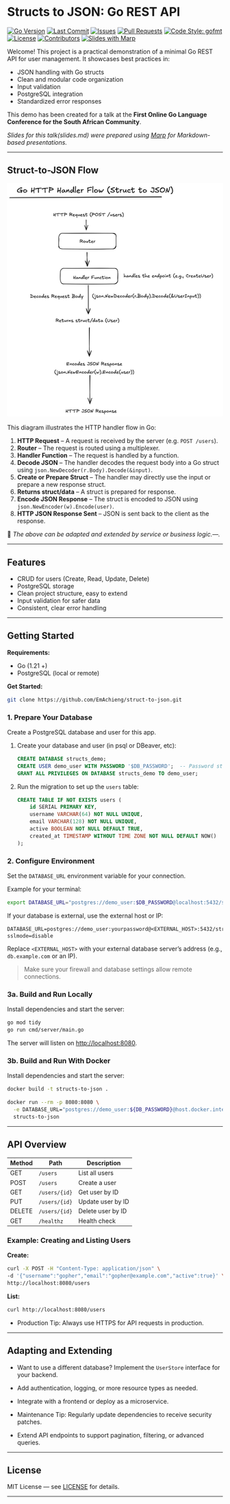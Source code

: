 # Structs to JSON: Go REST API
[![Go Version](https://img.shields.io/github/go-mod/go-version/EmAchieng/struct-to-json)](https://golang.org/doc/go1.24)
[![Last Commit](https://img.shields.io/github/last-commit/EmAchieng/struct-to-json)](https://github.com/EmAchieng/struct-to-json/commits)
[![Issues](https://img.shields.io/github/issues/EmAchieng/struct-to-json)](https://github.com/EmAchieng/struct-to-json/issues)
[![Pull Requests](https://img.shields.io/github/issues-pr/EmAchieng/struct-to-json)](https://github.com/EmAchieng/struct-to-json/pulls)
[![Code Style: gofmt](https://img.shields.io/badge/code%20style-gofmt-brightgreen.svg)](https://golang.org/doc/go1.21#go-fmt)
[![License](https://img.shields.io/github/license/EmAchieng/struct-to-json)](./LICENSE)
[![Contributors](https://img.shields.io/github/contributors/EmAchieng/struct-to-json)](https://github.com/EmAchieng/struct-to-json/graphs/contributors)
[![Slides with Marp](https://img.shields.io/badge/slides-marp-blue?logo=marp)](https://marp.app/)

Welcome! This project is a practical demonstration of a minimal Go REST API for user management. It showcases best practices in:

- JSON handling with Go structs  
- Clean and modular code organization  
- Input validation  
- PostgreSQL integration  
- Standardized error responses  

This demo has been created for a talk at the **First Online Go Language Conference for the South African Community**.

_Slides for this talk(slides.md) were prepared using [Marp](https://marp.app/) for Markdown-based presentations._

---

## Struct-to-JSON Flow

![Struct-to-JSON Flow Diagram](Struct-to-JSON.png)

This diagram illustrates the HTTP handler flow in Go:

1. **HTTP Request** – A request is received by the server (e.g. `POST /users`).
2. **Router** – The request is routed using a multiplexer.
3. **Handler Function** – The request is handled by a function.
4. **Decode JSON** – The handler decodes the request body into a Go struct using `json.NewDecoder(r.Body).Decode(&input)`.
5. **Create or Prepare Struct** – The handler may directly use the input or prepare a new response struct.
6. **Returns struct/data** – A struct is prepared for response.
7. **Encode JSON Response** – The struct is encoded to JSON using `json.NewEncoder(w).Encode(user)`.
8. **HTTP JSON Response Sent** – JSON is sent back to the client as the response.

📌  _The above can be adapted and extended by service or business logic.—._


---

## Features

- CRUD for users (Create, Read, Update, Delete)
- PostgreSQL storage 
- Clean project structure, easy to extend
- Input validation for safer data
- Consistent, clear error handling
---

## Getting Started

**Requirements:**  
- Go (1.21 +)
- PostgreSQL (local or remote)

**Get Started:** 
```sh
git clone https://github.com/EmAchieng/struct-to-json.git
```
### 1. Prepare Your Database

Create a PostgreSQL database and user for this app.  

1. Create your database and user (in psql or DBeaver, etc):
    ```sql
    CREATE DATABASE structs_demo;
    CREATE USER demo_user WITH PASSWORD '$DB_PASSWORD';  -- Password stored securely elsewhere
    GRANT ALL PRIVILEGES ON DATABASE structs_demo TO demo_user;
    ```

2. Run the migration to set up the `users` table:
    ```sql
    CREATE TABLE IF NOT EXISTS users (
        id SERIAL PRIMARY KEY,
        username VARCHAR(64) NOT NULL UNIQUE,
        email VARCHAR(128) NOT NULL UNIQUE,
        active BOOLEAN NOT NULL DEFAULT TRUE,
        created_at TIMESTAMP WITHOUT TIME ZONE NOT NULL DEFAULT NOW()
    );
    ```

### 2. Configure Environment

Set the `DATABASE_URL` environment variable for your connection.  

Example for your terminal:
```sh
export DATABASE_URL="postgres://demo_user:$DB_PASSWORD@localhost:5432/structs_demo?sslmode=disable"
```
If your database is external, use the external host or IP:

```
DATABASE_URL=postgres://demo_user:yourpassword@<EXTERNAL_HOST>:5432/structs_demo?sslmode=disable
```

Replace `<EXTERNAL_HOST>` with your external database server’s address (e.g., `db.example.com` or an IP).

> Make sure your firewall and database settings allow remote connections.

### 3a. Build and Run Locally

Install dependencies and start the server:
```sh
go mod tidy
go run cmd/server/main.go
```
The server will listen on [http://localhost:8080](http://localhost:8080).

### 3b. Build and Run With Docker

Install dependencies and start the server:
```sh
docker build -t structs-to-json .
```

```sh
docker run --rm -p 8080:8080 \
  -e DATABASE_URL="postgres://demo_user:${DB_PASSWORD}@host.docker.internal:5432/structs_demo?sslmode=disable" \
  structs-to-json
```
---

## API Overview

| Method | Path           | Description           |
|--------|----------------|----------------------|
| GET    | `/users`       | List all users       |
| POST   | `/users`       | Create a user        |
| GET    | `/users/{id}`  | Get user by ID       |
| PUT    | `/users/{id}`  | Update user by ID    |
| DELETE | `/users/{id}`  | Delete user by ID    |
| GET    | `/healthz`     | Health check         |

### Example: Creating and Listing Users

**Create:**
```sh
curl -X POST -H "Content-Type: application/json" \
-d '{"username":"gopher","email":"gopher@example.com","active":true}' \
http://localhost:8080/users
```

**List:**
```sh
curl http://localhost:8080/users
```

- Production Tip: Always use HTTPS for API requests in production.
---

## Adapting and Extending

- Want to use a different database? Implement the `UserStore` interface for your backend.
- Add authentication, logging, or more resource types as needed.
- Integrate with a frontend or deploy as a microservice.

- Maintenance Tip: Regularly update dependencies to receive security patches.
- Extend API endpoints to support pagination, filtering, or advanced queries.
---

## License

MIT License — see [LICENSE](LICENSE) for details.

---